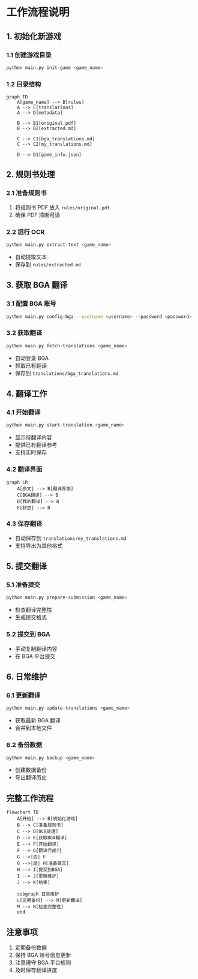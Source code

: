 # 工作流程说明

## 1. 初始化新游戏

### 1.1 创建游戏目录

```bash
python main.py init-game <game_name>
```

### 1.2 目录结构

```mermaid
graph TD
    A[game_name] --> B[rules]
    A --> C[translations]
    A --> D[metadata]

    B --> B1[original.pdf]
    B --> B2[extracted.md]

    C --> C1[bga_translations.md]
    C --> C2[my_translations.md]

    D --> D1[game_info.json]
```

## 2. 规则书处理

### 2.1 准备规则书

1. 将规则书 PDF 放入 `rules/original.pdf`
2. 确保 PDF 清晰可读

### 2.2 运行 OCR

```bash
python main.py extract-text <game_name>
```

- 自动提取文本
- 保存到 `rules/extracted.md`

## 3. 获取 BGA 翻译

### 3.1 配置 BGA 账号

```bash
python main.py config-bga --username <username> --password <password>
```

### 3.2 获取翻译

```bash
python main.py fetch-translations <game_name>
```

- 自动登录 BGA
- 抓取已有翻译
- 保存到 `translations/bga_translations.md`

## 4. 翻译工作

### 4.1 开始翻译

```bash
python main.py start-translation <game_name>
```

- 显示待翻译内容
- 提供已有翻译参考
- 支持实时保存

### 4.2 翻译界面

```mermaid
graph LR
    A[原文] --> B[翻译界面]
    C[BGA翻译] --> B
    D[我的翻译] --> B
    E[状态] --> B
```

### 4.3 保存翻译

- 自动保存到 `translations/my_translations.md`
- 支持导出为其他格式

## 5. 提交翻译

### 5.1 准备提交

```bash
python main.py prepare-submission <game_name>
```

- 检查翻译完整性
- 生成提交格式

### 5.2 提交到 BGA

- 手动复制翻译内容
- 在 BGA 平台提交

## 6. 日常维护

### 6.1 更新翻译

```bash
python main.py update-translations <game_name>
```

- 获取最新 BGA 翻译
- 合并到本地文件

### 6.2 备份数据

```bash
python main.py backup <game_name>
```

- 创建数据备份
- 导出翻译历史

## 完整工作流程

```mermaid
flowchart TD
    A[开始] --> B[初始化游戏]
    B --> C[准备规则书]
    C --> D[OCR处理]
    D --> E[获取BGA翻译]
    E --> F[开始翻译]
    F --> G{翻译完成?}
    G -->|否| F
    G -->|是| H[准备提交]
    H --> I[提交到BGA]
    I --> J[更新维护]
    J --> K[结束]

    subgraph 日常维护
    L[定期备份] --> M[更新翻译]
    M --> N[检查完整性]
    end
```

## 注意事项

1. 定期备份数据
2. 保持 BGA 账号信息更新
3. 注意遵守 BGA 平台规则
4. 及时保存翻译进度

